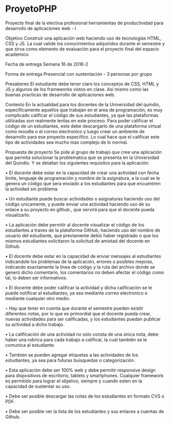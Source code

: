 # ProyetoPHP
Proyecto final de la electiva profesional herramientas de productividad para desarrollo de aplicaciones web - I

Objetivo
Construir una aplicación web haciendo uso de tecnologías HTML, CSS y JS. La cual valide los conocimientos adquiridos durante el semestre y que sirva como elemento de evaluación para el proyecto final del espacio academico.

Fecha de entrega
Semana 16 de 2016-2

Forma de entrega
Presencial con sustentación - 3 personas por grupo

Presaberes
El estudiante debe tener claro los conceptos de CSS, HTML y JS y algunos de los frameworks vistos en clase. Así mismo como las buenas practicas de desarrollo de aplicaciones web.

Contexto
En la actualidad para los docentes de la Universidad del quindío, especificamente aquellos que trabajan en el area de programación, es muy complicado calificar el código de sus estudiantes, ya que las plataformas utilizadas son realmente lentas en este proceso. Para poder calificar el código de un estudiantes, este debe descargarlo de una plataforma virtual como moodle o el correo electronico y luego crear un ambiente de desarrollo para ese proyecto especifico. Lo cual hace que el calificar este tipo de actividades sea mucho mas complejo de lo normal.

Propuesta de proyecto
Se pide al grupo de trabajo que cree una aplicación que permita solucionar la problematica que se presenta en la Universidad del Quindío. Y se detallan los siguientes requisitos para la aplicación:

• El docente debe estar en la capacidad de crear una actividad con fecha limite, lenguaje de programación y nombre de la asignatura, a la cual se le genera un código que sera enviado a los estudiantes para que encuentren la actividad sin problema.

• Un estudiante puede buscar actividades o asignaturas haciendo uso del código unicamente, y puede enviar una actividad haciendo uso de su enlace a su proyecto en github., que servirá para que el docente pueda visualizarlo.

• La aplicación debe permitir al docente visualizar el código de los estudiantes a traves de la plataforma GitHub, haciendo uso del nombre de usuario del estudiante, que previamente debió haber registrado o que los mismos estudiantes solicitaron la solicitud de amistad del docente en Github.

• El docente debe estar en la capacidad de enviar mensajes al estudiantes indicandole los problemas de la aplicación, errores o posibles mejoras, indicando exactamente la linea de código y la ruta del archivo donde se generó dicho comentario, los comentarios no deben afectar el código como tal, lo deben ser informativos.

• El docente debe poder calificar la actividad y dicha calificación se le puede notificar al estudiantes, ya sea mediante correo electronico o mediante cualquier otro medio.

◦ Hay que tener en cuenta que durante el semestre pueden existir diferentes notas, por lo que es primordial que el docente pueda crear, nuevas actividades para ser calificadas, y los estudiantes puedan publicar su actividad a dicho trabajo.

• La calificación de una actividad no solo consta de una única nota, debe haber una rubrica para cada trabajo a calificar, la cual también se le comunica al estudiante.

• Tambien se pueden agregar etiquetas a las actividades de los estudiantes, ya sea para futuras
buisquedas o categorización.

• Esta aplicación debe ser 100% web y debe permitir responsive design para dispositivos de escritorio, tablets y smartphones. Cualquier framework es permitido para lograr el objetivo, siempre y cuando esten en la capacidad de sustentar su uso.

• Debe ser posible descargar las notas de los estudiantes en formato CVS o PDF.

• Debe ser posible ver la lista de los estudiantes y sus enlaces a cuentas de Github.

